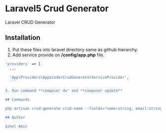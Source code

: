 # Laravel5 Crud Generator
Laravel CRUD Generator

## Installation

1. Put these files into laravel directory same as github hierarchy.
2. Add service provide on **/config/app.php** file.
  ```php
  'providers' => [
	...
 
	'App\Providers\AppzcoderCrudGeneratorServiceProvider',
	```

3. Run command **composer du" and **composer update**

## Commands

php artisan crud:generate crud-name --fields="name:string, email:string, phone:integer, message:text"

## Author

Sohel Amin
